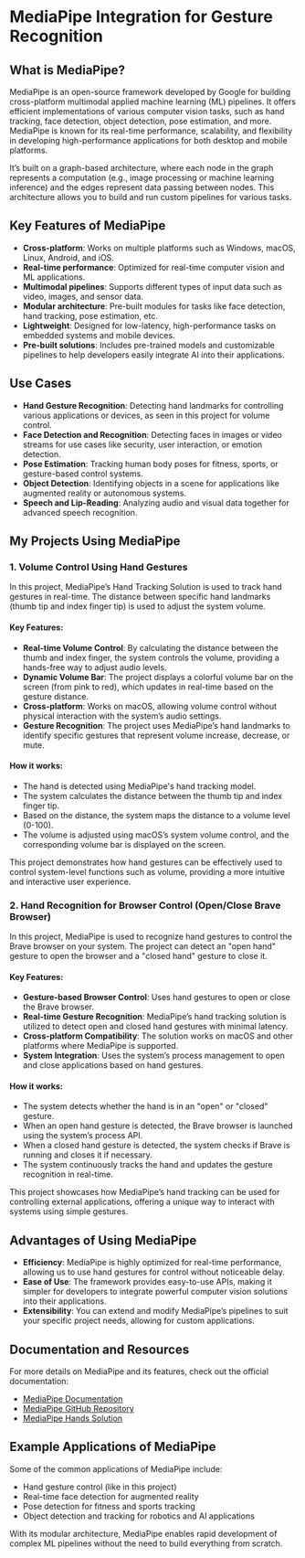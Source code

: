 # MediaPipe Integration for Gesture Recognition

## What is MediaPipe?

MediaPipe is an open-source framework developed by Google for building cross-platform multimodal applied machine learning (ML) pipelines. It offers efficient implementations of various computer vision tasks, such as hand tracking, face detection, object detection, pose estimation, and more. MediaPipe is known for its real-time performance, scalability, and flexibility in developing high-performance applications for both desktop and mobile platforms.

It’s built on a graph-based architecture, where each node in the graph represents a computation (e.g., image processing or machine learning inference) and the edges represent data passing between nodes. This architecture allows you to build and run custom pipelines for various tasks.

## Key Features of MediaPipe
- **Cross-platform**: Works on multiple platforms such as Windows, macOS, Linux, Android, and iOS.
- **Real-time performance**: Optimized for real-time computer vision and ML applications.
- **Multimodal pipelines**: Supports different types of input data such as video, images, and sensor data.
- **Modular architecture**: Pre-built modules for tasks like face detection, hand tracking, pose estimation, etc.
- **Lightweight**: Designed for low-latency, high-performance tasks on embedded systems and mobile devices.
- **Pre-built solutions**: Includes pre-trained models and customizable pipelines to help developers easily integrate AI into their applications.

## Use Cases
- **Hand Gesture Recognition**: Detecting hand landmarks for controlling various applications or devices, as seen in this project for volume control.
- **Face Detection and Recognition**: Detecting faces in images or video streams for use cases like security, user interaction, or emotion detection.
- **Pose Estimation**: Tracking human body poses for fitness, sports, or gesture-based control systems.
- **Object Detection**: Identifying objects in a scene for applications like augmented reality or autonomous systems.
- **Speech and Lip-Reading**: Analyzing audio and visual data together for advanced speech recognition.

## My Projects Using MediaPipe

### 1. Volume Control Using Hand Gestures
In this project, MediaPipe’s Hand Tracking Solution is used to track hand gestures in real-time. The distance between specific hand landmarks (thumb tip and index finger tip) is used to adjust the system volume.

#### Key Features:
- **Real-time Volume Control**: By calculating the distance between the thumb and index finger, the system controls the volume, providing a hands-free way to adjust audio levels.
- **Dynamic Volume Bar**: The project displays a colorful volume bar on the screen (from pink to red), which updates in real-time based on the gesture distance.
- **Cross-platform**: Works on macOS, allowing volume control without physical interaction with the system’s audio settings.
- **Gesture Recognition**: The project uses MediaPipe’s hand landmarks to identify specific gestures that represent volume increase, decrease, or mute.

#### How it works:
- The hand is detected using MediaPipe's hand tracking model.
- The system calculates the distance between the thumb tip and index finger tip.
- Based on the distance, the system maps the distance to a volume level (0-100).
- The volume is adjusted using macOS’s system volume control, and the corresponding volume bar is displayed on the screen.

This project demonstrates how hand gestures can be effectively used to control system-level functions such as volume, providing a more intuitive and interactive user experience.

### 2. Hand Recognition for Browser Control (Open/Close Brave Browser)
In this project, MediaPipe is used to recognize hand gestures to control the Brave browser on your system. The project can detect an "open hand" gesture to open the browser and a "closed hand" gesture to close it.

#### Key Features:
- **Gesture-based Browser Control**: Uses hand gestures to open or close the Brave browser.
- **Real-time Gesture Recognition**: MediaPipe’s hand tracking solution is utilized to detect open and closed hand gestures with minimal latency.
- **Cross-platform Compatibility**: The solution works on macOS and other platforms where MediaPipe is supported.
- **System Integration**: Uses the system’s process management to open and close applications based on hand gestures.

#### How it works:
- The system detects whether the hand is in an "open" or "closed" gesture.
- When an open hand gesture is detected, the Brave browser is launched using the system’s process API.
- When a closed hand gesture is detected, the system checks if Brave is running and closes it if necessary.
- The system continuously tracks the hand and updates the gesture recognition in real-time.

This project showcases how MediaPipe’s hand tracking can be used for controlling external applications, offering a unique way to interact with systems using simple gestures.

## Advantages of Using MediaPipe
- **Efficiency**: MediaPipe is highly optimized for real-time performance, allowing us to use hand gestures for control without noticeable delay.
- **Ease of Use**: The framework provides easy-to-use APIs, making it simpler for developers to integrate powerful computer vision solutions into their applications.
- **Extensibility**: You can extend and modify MediaPipe’s pipelines to suit your specific project needs, allowing for custom applications.

## Documentation and Resources
For more details on MediaPipe and its features, check out the official documentation:
- [MediaPipe Documentation](https://mediapipe.dev/)
- [MediaPipe GitHub Repository](https://github.com/google/mediapipe)
- [MediaPipe Hands Solution](https://google.github.io/mediapipe/solutions/hands.html)

## Example Applications of MediaPipe
Some of the common applications of MediaPipe include:
- Hand gesture control (like in this project)
- Real-time face detection for augmented reality
- Pose detection for fitness and sports tracking
- Object detection and tracking for robotics and AI applications

With its modular architecture, MediaPipe enables rapid development of complex ML pipelines without the need to build everything from scratch.

